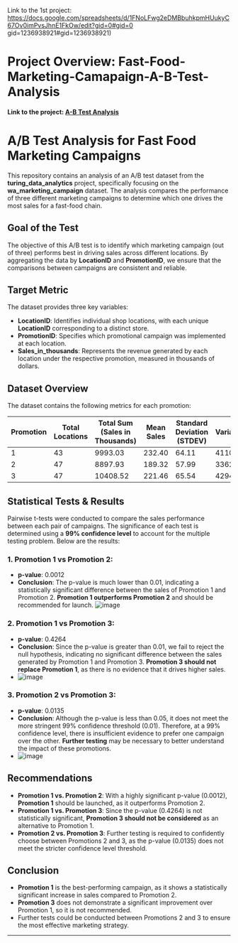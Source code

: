Link to the 1st project: https://docs.google.com/spreadsheets/d/1FNoLFwg2eDMBbuhkpmHUukyC67Ov0imPvsJhnE1FkOw/edit?gid=0#gid=0
gid=1236938921#gid=1236938921)

# Project Overview: Fast-Food-Marketing-Camapaign-A-B-Test-Analysis



#### Link to the project: [A-B Test Analysis](https://docs.google.com/spreadsheets/d/1ftc-ufO5c9emsGJccdZyLGR4GYmMoxqrzDT5SA8EFs4/edit?gid=927286111#gid=927286111)

# A/B Test Analysis for Fast Food Marketing Campaigns

This repository contains an analysis of an A/B test dataset from the **turing_data_analytics** project, specifically focusing on the **wa_marketing_campaign** dataset. The analysis compares the performance of three different marketing campaigns to determine which one drives the most sales for a fast-food chain.

## Goal of the Test

The objective of this A/B test is to identify which marketing campaign (out of three) performs best in driving sales across different locations. By aggregating the data by **LocationID** and **PromotionID**, we ensure that the comparisons between campaigns are consistent and reliable.

## Target Metric

The dataset provides three key variables:

- **LocationID**: Identifies individual shop locations, with each unique **LocationID** corresponding to a distinct store.
- **PromotionID**: Specifies which promotional campaign was implemented at each location.
- **Sales_in_thousands**: Represents the revenue generated by each location under the respective promotion, measured in thousands of dollars.

## Dataset Overview

The dataset contains the following metrics for each promotion:

| Promotion | Total Locations | Total Sum (Sales in Thousands) | Mean Sales | Standard Deviation (STDEV) | Variance |
|-----------|-----------------|-------------------------------|------------|----------------------------|----------|
| 1         | 43              | 9993.03                       | 232.40     | 64.11                      | 4110.46  |
| 2         | 47              | 8897.93                       | 189.32     | 57.99                      | 3362.65  |
| 3         | 47              | 10408.52                      | 221.46     | 65.54                      | 4294.90  |

## Statistical Tests & Results

Pairwise t-tests were conducted to compare the sales performance between each pair of campaigns. The significance of each test is determined using a **99% confidence level** to account for the multiple testing problem. Below are the results:

### 1. Promotion 1 vs Promotion 2:
- **p-value**: 0.0012
- **Conclusion**: The p-value is much lower than 0.01, indicating a statistically significant difference between the sales of Promotion 1 and Promotion 2. **Promotion 1 outperforms Promotion 2** and should be recommended for launch.
![image](https://github.com/user-attachments/assets/c50c280b-c655-445f-b68e-1b4b6f0de7fb)


### 2. Promotion 1 vs Promotion 3:
- **p-value**: 0.4264
- **Conclusion**: Since the p-value is greater than 0.01, we fail to reject the null hypothesis, indicating no significant difference between the sales generated by Promotion 1 and Promotion 3. **Promotion 3 should not replace Promotion 1**, as there is no evidence that it drives higher sales.
- ![image](https://github.com/user-attachments/assets/948a2fe0-0ef0-45e7-a79d-e76f14b9ef2f)


### 3. Promotion 2 vs Promotion 3:
- **p-value**: 0.0135
- **Conclusion**: Although the p-value is less than 0.05, it does not meet the more stringent 99% confidence threshold (0.01). Therefore, at a 99% confidence level, there is insufficient evidence to prefer one campaign over the other. **Further testing** may be necessary to better understand the impact of these promotions.
- ![image](https://github.com/user-attachments/assets/cdaa229c-5848-4a6f-99c4-607e3fa915db)


## Recommendations

- **Promotion 1 vs. Promotion 2**: With a highly significant p-value (0.0012), **Promotion 1** should be launched, as it outperforms Promotion 2.
- **Promotion 1 vs. Promotion 3**: Since the p-value (0.4264) is not statistically significant, **Promotion 3 should not be considered** as an alternative to Promotion 1.
- **Promotion 2 vs. Promotion 3**: Further testing is required to confidently choose between Promotions 2 and 3, as the p-value (0.0135) does not meet the stricter confidence level threshold.

## Conclusion

- **Promotion 1** is the best-performing campaign, as it shows a statistically significant increase in sales compared to Promotion 2.
- **Promotion 3** does not demonstrate a significant improvement over Promotion 1, so it is not recommended.
- Further tests could be conducted between Promotions 2 and 3 to ensure the most effective marketing strategy.


---

